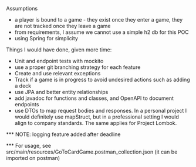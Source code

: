 Assumptions
- a player is bound to a game - they exist once they enter a game, they are not tracked once they leave a game
- from requirements, I assume we cannot use a simple h2 db for this POC
- using Spring for simplicity


Things I would have done, given more time:

- Unit and endpoint tests with mockito
- use a proper git branching strategy for each feature
- Create and use relevant exceptions
- Track if a game is in progress to avoid undesired actions such as adding a deck
- use JPA and better entity relationships
- add javadoc for functions and classes, and OpenAPI to document endpoints
- use DTOs to map request bodies and responses. In a personal project I would definitely use mapStruct, but in a professional setting I would align to company standards. The same applies for Project Lombok.


*** NOTE: logging feature added after deadline

*** For usage, see src/main/resources/GoToCardGame.postman_collection.json (it can be imported on postman)

